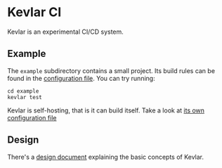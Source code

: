 # Kevlar CI

Kevlar is an experimental CI/CD system.

## Example

The `example` subdirectory contains a small project.  Its build rules can be
found in the [configuration file](example/.kevlar/config.yml).  You can try
running:

    cd example
    kevlar test

Kevlar is self-hosting, that is it can build itself.  Take a look at [its own
configuration file](.kevlar/config.yml)

## Design

There's a [design document](design.md) explaining the basic concepts of Kevlar.
